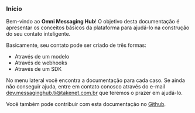 ### Início

Bem-vindo ao **Omni Messaging Hub**! O objetivo desta documentação é apresentar os conceitos básicos da plataforma para ajudá-lo na construção do seu contato inteligente.

Basicamente, seu contato pode ser criado de três formas:
- Através de um modelo
- Através de webhooks
- Através de um SDK

No menu lateral você encontra a documentação para cada caso. Se ainda não conseguir ajuda, entre em contato conosco através do e-mail dev.messaginghub.ti@takenet.com.br que teremos o prazer em ajudá-lo.

Você também pode contribuir com esta documentação no [Github](https://github.com/takenet/messaginghub-docs).
